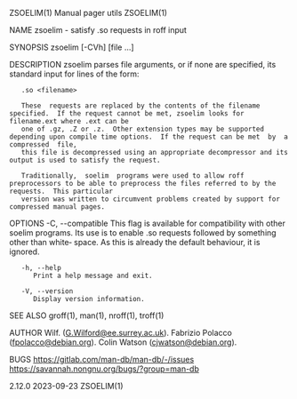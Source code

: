ZSOELIM(1)							      Manual pager utils							    ZSOELIM(1)

NAME
       zsoelim - satisfy .so requests in roff input

SYNOPSIS
       zsoelim [-CVh] [file ...]

DESCRIPTION
       zsoelim parses file arguments, or if none are specified, its standard input for lines of the form:

       .so <filename>

       These  requests are replaced by the contents of the filename specified.	If the request cannot be met, zsoelim looks for filename.ext where .ext can be
       one of .gz, .Z or .z.  Other extension types may be supported depending upon compile time options.  If the request can be met  by  a  compressed	 file,
       this file is decompressed using an appropriate decompressor and its output is used to satisfy the request.

       Traditionally,  soelim  programs were used to allow roff preprocessors to be able to preprocess the files referred to by the requests.  This particular
       version was written to circumvent problems created by support for compressed manual pages.

OPTIONS
       -C, --compatible
	      This flag is available for compatibility with other soelim programs.  Its use is to enable .so requests followed by something other than	white‐
	      space.  As this is already the default behaviour, it is ignored.

       -h, --help
	      Print a help message and exit.

       -V, --version
	      Display version information.

SEE ALSO
       groff(1), man(1), nroff(1), troff(1)

AUTHOR
       Wilf. (G.Wilford@ee.surrey.ac.uk).
       Fabrizio Polacco (fpolacco@debian.org).
       Colin Watson (cjwatson@debian.org).

BUGS
       https://gitlab.com/man-db/man-db/-/issues
       https://savannah.nongnu.org/bugs/?group=man-db

2.12.0									  2023-09-23								    ZSOELIM(1)
